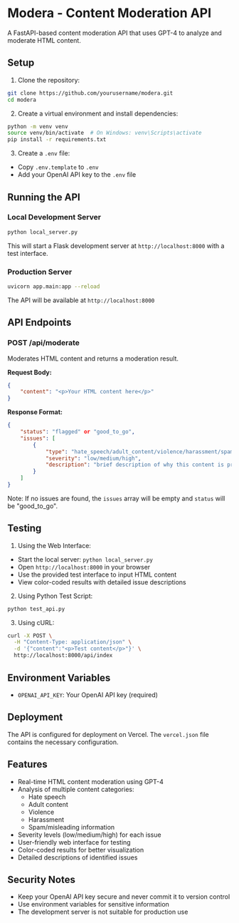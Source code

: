 # Modera - Content Moderation API

A FastAPI-based content moderation API that uses GPT-4 to analyze and moderate HTML content.

## Setup

1. Clone the repository:
```bash
git clone https://github.com/yourusername/modera.git
cd modera
```

2. Create a virtual environment and install dependencies:
```bash
python -m venv venv
source venv/bin/activate  # On Windows: venv\Scripts\activate
pip install -r requirements.txt
```

3. Create a `.env` file:
- Copy `.env.template` to `.env`
- Add your OpenAI API key to the `.env` file

## Running the API

### Local Development Server
```bash
python local_server.py
```
This will start a Flask development server at `http://localhost:8000` with a test interface.

### Production Server
```bash
uvicorn app.main:app --reload
```
The API will be available at `http://localhost:8000`

## API Endpoints

### POST /api/moderate

Moderates HTML content and returns a moderation result.

**Request Body:**
```json
{
    "content": "<p>Your HTML content here</p>"
}
```

**Response Format:**
```json
{
    "status": "flagged" or "good_to_go",
    "issues": [
        {
            "type": "hate_speech/adult_content/violence/harassment/spam",
            "severity": "low/medium/high",
            "description": "brief description of why this content is problematic"
        }
    ]
}
```

Note: If no issues are found, the `issues` array will be empty and `status` will be "good_to_go".

## Testing

1. Using the Web Interface:
- Start the local server: `python local_server.py`
- Open `http://localhost:8000` in your browser
- Use the provided test interface to input HTML content
- View color-coded results with detailed issue descriptions

2. Using Python Test Script:
```bash
python test_api.py
```

3. Using cURL:
```bash
curl -X POST \
  -H "Content-Type: application/json" \
  -d '{"content":"<p>Test content</p>"}' \
  http://localhost:8000/api/index
```

## Environment Variables

- `OPENAI_API_KEY`: Your OpenAI API key (required)

## Deployment

The API is configured for deployment on Vercel. The `vercel.json` file contains the necessary configuration.

## Features

- Real-time HTML content moderation using GPT-4
- Analysis of multiple content categories:
  - Hate speech
  - Adult content
  - Violence
  - Harassment
  - Spam/misleading information
- Severity levels (low/medium/high) for each issue
- User-friendly web interface for testing
- Color-coded results for better visualization
- Detailed descriptions of identified issues

## Security Notes

- Keep your OpenAI API key secure and never commit it to version control
- Use environment variables for sensitive information
- The development server is not suitable for production use